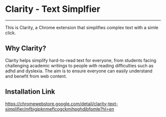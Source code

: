 # Clarity - Text Simplfier
---
This is Clarity, a Chrome extension that simplifies complex text with a simle click.



## Why Clarity?

Clarity helps simplify hard-to-read text for everyone, from students facing challenging academic writings to people  with reading difficulties such as adhd and dyslexia. The aim is to ensure everyone can easily understand and benefit from web content.

## Installation Link
https://chromewebstore.google.com/detail/clarity-text-simplifier/mfbigjpknmeflcogckmjhpghdjbfpmle?hl=en
